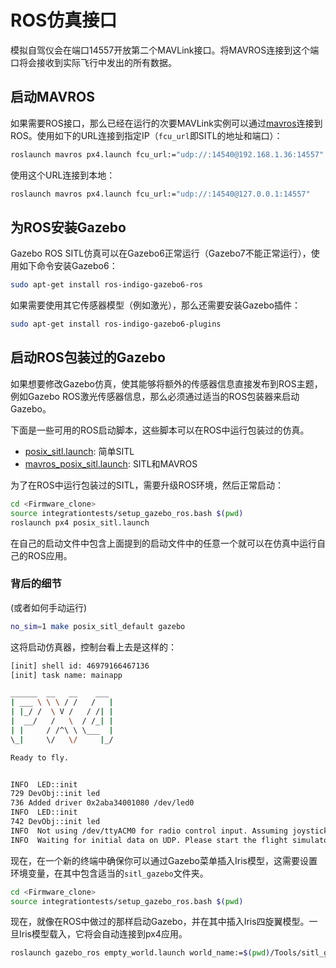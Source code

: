 # ROS仿真接口

模拟自驾仪会在端口14557开放第二个MAVLink接口。将MAVROS连接到这个端口将会接收到实际飞行中发出的所有数据。

## 启动MAVROS

如果需要ROS接口，那么已经在运行的次要MAVLink实例可以通过[mavros](../10_Robotics-using-ROS/ros-mavros-offboard.md)连接到ROS。使用如下的URL连接到指定IP（`fcu_url`即SITL的地址和端口）：

<div class="host-code"></div>

```sh
roslaunch mavros px4.launch fcu_url:="udp://:14540@192.168.1.36:14557"
```

使用这个URL连接到本地：

<div class="host-code"></div>

```sh
roslaunch mavros px4.launch fcu_url:="udp://:14540@127.0.0.1:14557"
```

## 为ROS安装Gazebo

Gazebo ROS SITL仿真可以在Gazebo6正常运行（Gazebo7不能正常运行），使用如下命令安装Gazebo6：

```sh
sudo apt-get install ros-indigo-gazebo6-ros
```

如果需要使用其它传感器模型（例如激光），那么还需要安装Gazebo插件：

```sh
sudo apt-get install ros-indigo-gazebo6-plugins
```

## 启动ROS包装过的Gazebo

如果想要修改Gazebo仿真，使其能够将额外的传感器信息直接发布到ROS主题，例如Gazebo ROS激光传感器信息，那么必须通过适当的ROS包装器来启动Gazebo。

下面是一些可用的ROS启动脚本，这些脚本可以在ROS中运行包装过的仿真。

- [posix_sitl.launch](https://github.com/PX4/Firmware/blob/master/launch/posix_sitl.launch): 简单SITL
- [mavros_posix_sitl.launch](https://github.com/PX4/Firmware/blob/master/launch/mavros_posix_sitl.launch): SITL和MAVROS

为了在ROS中运行包装过的SITL，需要升级ROS环境，然后正常启动：

```sh
cd <Firmware_clone>
source integrationtests/setup_gazebo_ros.bash $(pwd)
roslaunch px4 posix_sitl.launch
```

在自己的启动文件中包含上面提到的启动文件中的任意一个就可以在仿真中运行自己的ROS应用。

### 背后的细节

(或者如何手动运行)

```sh
no_sim=1 make posix_sitl_default gazebo
```

这将启动仿真器，控制台看上去是这样的：

```sh
[init] shell id: 46979166467136
[init] task name: mainapp

______  __   __    ___
| ___ \ \ \ / /   /   |
| |_/ /  \ V /   / /| |
|  __/   /   \  / /_| |
| |     / /^\ \ \___  |
\_|     \/   \/     |_/

Ready to fly.


INFO  LED::init
729 DevObj::init led
736 Added driver 0x2aba34001080 /dev/led0
INFO  LED::init
742 DevObj::init led
INFO  Not using /dev/ttyACM0 for radio control input. Assuming joystick input via MAVLink.
INFO  Waiting for initial data on UDP. Please start the flight simulator to proceed..
```

现在，在一个新的终端中确保你可以通过Gazebo菜单插入Iris模型，这需要设置环境变量，在其中包含适当的`sitl_gazebo`文件夹。

```sh
cd <Firmware_clone>
source integrationtests/setup_gazebo_ros.bash $(pwd)
```

现在，就像在ROS中做过的那样启动Gazebo，并在其中插入Iris四旋翼模型。一旦Iris模型载入，它将会自动连接到px4应用。

```sh
roslaunch gazebo_ros empty_world.launch world_name:=$(pwd)/Tools/sitl_gazebo/worlds/iris.world
```